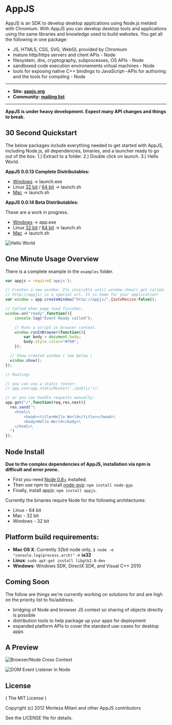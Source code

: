# AppJS
AppJS is an SDK to develop desktop applications using Node.js melded with Chromium. With AppJS you can develop desktop tools and applications using the same libraries and knowledge used to build websites. You get all the following in one package:

* JS, HTML5, CSS, SVG, WebGL provided by Chromium
* mature http/https servers and client APIs - Node
* filesystem, dns, cryptography, subprocesses, OS APIs - Node
* sandboxed code execution environements virtual machines - Node
* tools for exposing native C++ bindings to JavaScript--APIs for authoring and the tools for compiling - Node


---

* __Site: [appjs.org](http://appjs.org)__
* __Community: [mailing list](https://groups.google.com/forum/#!forum/appjs-dev)__

---

__AppJS is under heavy development. Expect many API changes and things to break.__

## 30 Second Quickstart
The below packages include everything needed to get started with AppJS, including Node.js, all dependencies, binaries, and a launcher ready to go out of the box. 1.) Extract to a folder. 2.) Double click on launch. 3.) Hello World.

__AppJS 0.0.13 Complete Distributables:__

* [Windows](http://dists.appjs.org/0.0.13/appjs-0.0.13-win32-ia32.zip) -> launch.exe
* Linux [32 bit](http://dists.appjs.org/0.0.13/appjs-0.0.13-linux-ia32.tar.gz) / [64 bit](http://dists.appjs.org/0.0.13/appjs-0.0.13-linux-x64.tar.gz) -> launch.sh
* [Mac](http://dists.appjs.org/0.0.13/appjs-0.0.13-darwin-ia32.zip) -> launch.sh


__AppJS 0.0.14 Beta Distributables:__

These are a work in progress.

* [Windows](http://dists.appjs.org/0.0.14/appjs-0.0.14b3-win32-ia32.zip) -> app.exe
* Linux [32 bit](http://dists.appjs.org/0.0.14/appjs-0.0.14-linux-ia32.tar.gz) / [64 bit](http://dists.appjs.org/0.0.14/appjs-0.0.14-linux-x64.tar.gz) -> launch.sh
* [Mac](http://dists.appjs.org/0.0.14/appjs-0.0.14-darwin-ia32.zip) -> launch.sh

![Hello World](https://github.com/milani/appjs/raw/master/examples/output.jpg "Hello World")

## One Minute Usage Overview
There is a complete example in the `examples` folder.

```javascript
var appjs = require('appjs');

// Creates a new window. Its invisible until window.show() get called.
// http://appjs/ is a special url. It is home for your application!
var window = app.createWindow("http://appjs/",{autoResize:false});

// Called when page load finishes.
window.on("ready",function(){
    console.log("Event Ready called");

    // Runs a script in browser context.
    window.runInBrowser(function(){
        var body = document.body;
        body.style.color="#f60";
    });

  // Show created window ( see below )
  window.show();
});

// Routing:

// you can use a static router:
// app.use(app.staticRouter('./public'));

// or you can handle requests manually:
app.get("/",function(req,res,next){
  res.send("\
    <html>\
        <head><title>Hello World</title></head>\
        <body>Hello World</body>\
    </html>\
  ")
});
```

## Node Install
__Due to the complex dependencies of AppJS, installation via npm is difficult and error prone.__

* First you need [Node 0.8+](https://github.com/joyent/node/wiki/Installation) installed.
* Then use npm to install [node-gyp](https://github.com/TooTallNate/node-gyp): `npm install node-gyp`.
* Finally, install appjs: `npm install appjs`.

Currently the binaries require Node for the following architectures:

* Linux - 64 bit
* Mac - 32 bit
* Windows - 32 bit

## Platform build requirements:

* __Mac OS X__: Currently 32bit node only, `$ node -e "console.log(process.arch)"` -> __ia32__
* __Linux__: `sudo apt-get install libgtk2.0-dev`
* __Windows__: Windows SDK, DirectX SDK, and Visual C++ 2010

## Coming Soon
The follow are things we're currently working on solutions for and are high on the priority list to fix/address.

* bridging of Node and browser JS context so sharing of objects directly is possible
* distribution tools to help package up your apps for deployment
* expanded platform APIs to cover the standard use-cases for desktop apps

## A Preview

![Browser/Node Cross Context](https://github.com/milani/appjs/raw/master/examples/node-in-browser.png "Browser/Node Cross Context")

![DOM Event Listener in Node](https://github.com/milani/appjs/raw/master/examples/shared-context.jpg "DOM Event Listener in Node")

## License
( The MIT License )

Copyright (c) 2012 Morteza Milani and other AppJS contributors

See the LICENSE file for details.
